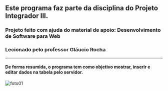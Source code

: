 ## Este programa faz parte da disciplina do Projeto Integrador III.
### Projeto feito com ajuda do material de apoio: Desenvolvimento de Software para Web
### Lecionado pelo professor Gláucio Rocha

---

#### De forma resumida, o programa tem como objetivo mostrar, inserir e editar dados na tabela pelo servidor.
![foto01](https://user-images.githubusercontent.com/73791375/146245586-5d66ff7e-1610-439a-9d67-f8901b0e24a1.png)
